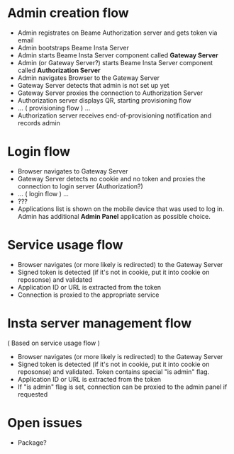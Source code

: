 # Admin creation flow

* Admin registrates on Beame Authorization server and gets token via email
* Admin bootstraps Beame Insta Server
* Admin starts Beame Insta Server component called **Gateway Server**
* Admin (or Gateway Server?) starts Beame Insta Server component called **Authorization Server**
* Admin navigates Browser to the Gateway Server
* Gateway Server detects that admin is not set up yet
* Gateway Server proxies the connection to Authorization Server
* Authorization server displays QR, starting provisioning flow
* ... ( provisioning flow ) ...
* Authorization server receives end-of-provisioning notification and records admin

# Login flow

* Browser navigates to Gateway Server
* Gateway Server detects no cookie and no token and proxies the connection to login server (Authorization?)
* ... ( login flow ) ...
* ???
* Applications list is shown on the mobile device that was used to log in. Admin has additional **Admin Panel** application as possible choice.

# Service usage flow

* Browser navigates (or more likely is redirected) to the Gateway Server
* Signed token is detected (if it's not in cookie, put it into cookie on reposonse) and validated
* Application ID or URL is extracted from the token
* Connection is proxied to the appropriate service

# Insta server management flow

( Based on service usage flow )

* Browser navigates (or more likely is redirected) to the Gateway Server
* Signed token is detected (if it's not in cookie, put it into cookie on reposonse) and validated. Token contains special "is admin" flag.
* Application ID or URL is extracted from the token
* If "is admin" flag is set, connection can be proxied to the admin panel if requested


# Open issues

* Package?
